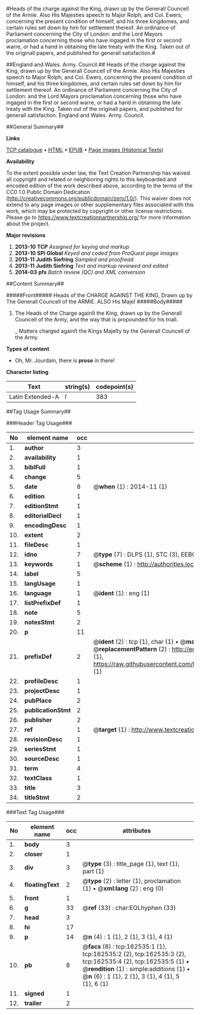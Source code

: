 #Heads of the charge against the King, drawn up by the Generall Councell of the Armie. Also His Majesties speech to Major Rolph, and Col. Ewers, concerning the present condition of himself, and his three kingdomes, and certain rules set down by him for settlement thereof. An ordinance of Parliament concerning the City of London: and the Lord Mayors proclamation concerning those who have ingaged in the first or second warre, or had a hand in obtaining the late treaty with the King. Taken out of the originall papers, and published for generall satisfaction.#

##England and Wales. Army. Council.##
Heads of the charge against the King, drawn up by the Generall Councell of the Armie. Also His Majesties speech to Major Rolph, and Col. Ewers, concerning the present condition of himself, and his three kingdomes, and certain rules set down by him for settlement thereof. An ordinance of Parliament concerning the City of London: and the Lord Mayors proclamation concerning those who have ingaged in the first or second warre, or had a hand in obtaining the late treaty with the King. Taken out of the originall papers, and published for generall satisfaction.
England and Wales. Army. Council.

##General Summary##

**Links**

[TCP catalogue](http://www.ota.ox.ac.uk/tcp/)  • 
[HTML](http://tei.it.ox.ac.uk/tcp/Texts-HTML/free/A86/A86146.html)  • 
[EPUB](http://tei.it.ox.ac.uk/tcp/Texts-EPUB/free/A86/A86146.epub) • 
[Page images (Historical Texts)](https://historicaltexts.jisc.ac.uk/eebo-99862810e)

**Availability**

To the extent possible under law, the Text Creation Partnership has waived all copyright and related or neighboring rights to this keyboarded and encoded edition of the work described above, according to the terms of the CC0 1.0 Public Domain Dedication (http://creativecommons.org/publicdomain/zero/1.0/). This waiver does not extend to any page images or other supplementary files associated with this work, which may be protected by copyright or other license restrictions. Please go to https://www.textcreationpartnership.org/ for more information about the project.

**Major revisions**

1. __2013-10__ __TCP__ *Assigned for keying and markup*
1. __2013-10__ __SPi Global__ *Keyed and coded from ProQuest page images*
1. __2013-11__ __Judith Siefring__ *Sampled and proofread*
1. __2013-11__ __Judith Siefring__ *Text and markup reviewed and edited*
1. __2014-03__ __pfs__ *Batch review (QC) and XML conversion*

##Content Summary##

#####Front#####
Heads of the CHARGE AGAINST THE KING, Drawn up by The Generall Councell of the ARMIE. ALSO His Majeſ
#####Body#####

1. The Heads of the Charge againſt the King, drawn up by the Generall Councell of the Army, and the way that is propounded for his triall.

    _ Matters charged againſt the Kings Majeſty by the Generall Councell of the Army.

**Types of content**

  * Oh, Mr. Jourdain, there is **prose** in there!

**Character listing**


|Text|string(s)|codepoint(s)|
|---|---|---|
|Latin Extended-A|ſ|383|

##Tag Usage Summary##

###Header Tag Usage###

|No|element name|occ|attributes|
|---|---|---|---|
|1.|__author__|3||
|2.|__availability__|1||
|3.|__biblFull__|1||
|4.|__change__|5||
|5.|__date__|8| @__when__ (1) : 2014-11 (1)|
|6.|__edition__|1||
|7.|__editionStmt__|1||
|8.|__editorialDecl__|1||
|9.|__encodingDesc__|1||
|10.|__extent__|2||
|11.|__fileDesc__|1||
|12.|__idno__|7| @__type__ (7) : DLPS (1), STC (3), EEBO-CITATION (1), PROQUEST (1), VID (1)|
|13.|__keywords__|1| @__scheme__ (1) : http://authorities.loc.gov/ (1)|
|14.|__label__|5||
|15.|__langUsage__|1||
|16.|__language__|1| @__ident__ (1) : eng (1)|
|17.|__listPrefixDef__|1||
|18.|__note__|5||
|19.|__notesStmt__|2||
|20.|__p__|11||
|21.|__prefixDef__|2| @__ident__ (2) : tcp (1), char (1)  •  @__matchPattern__ (2) : ([0-9\-]+):([0-9IVX]+) (1), (.+) (1)  •  @__replacementPattern__ (2) : http://eebo.chadwyck.com/downloadtiff?vid=$1&page=$2 (1), https://raw.githubusercontent.com/textcreationpartnership/Texts/master/tcpchars.xml#$1 (1)|
|22.|__profileDesc__|1||
|23.|__projectDesc__|1||
|24.|__pubPlace__|2||
|25.|__publicationStmt__|2||
|26.|__publisher__|2||
|27.|__ref__|1| @__target__ (1) : http://www.textcreationpartnership.org/docs/. (1)|
|28.|__revisionDesc__|1||
|29.|__seriesStmt__|1||
|30.|__sourceDesc__|1||
|31.|__term__|4||
|32.|__textClass__|1||
|33.|__title__|3||
|34.|__titleStmt__|2||


###Text Tag Usage###

|No|element name|occ|attributes|
|---|---|---|---|
|1.|__body__|3||
|2.|__closer__|1||
|3.|__div__|3| @__type__ (3) : title_page (1), text (1), part (1)|
|4.|__floatingText__|2| @__type__ (2) : letter (1), proclamation (1)  •  @__xml:lang__ (2) : eng (0)|
|5.|__front__|1||
|6.|__g__|33| @__ref__ (33) : char:EOLhyphen (33)|
|7.|__head__|3||
|8.|__hi__|17||
|9.|__p__|14| @__n__ (4) : 1 (1), 2 (1), 3 (1), 4 (1)|
|10.|__pb__|8| @__facs__ (8) : tcp:162535:1 (1), tcp:162535:2 (2), tcp:162535:3 (2), tcp:162535:4 (2), tcp:162535:5 (1)  •  @__rendition__ (1) : simple:additions (1)  •  @__n__ (6) : 1 (1), 2 (1), 3 (1), 4 (1), 5 (1), 6 (1)|
|11.|__signed__|1||
|12.|__trailer__|2||
